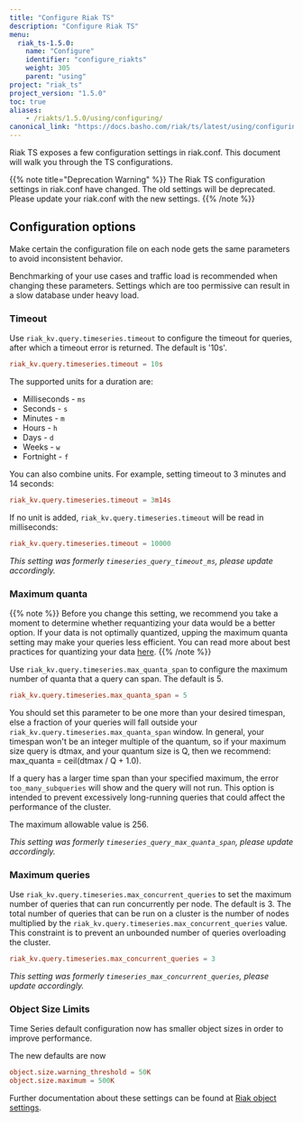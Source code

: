 ```yaml
---
title: "Configure Riak TS"
description: "Configure Riak TS"
menu:
  riak_ts-1.5.0:
    name: "Configure"
    identifier: "configure_riakts"
    weight: 305
    parent: "using"
project: "riak_ts"
project_version: "1.5.0"
toc: true
aliases:
    - /riakts/1.5.0/using/configuring/
canonical_link: "https://docs.basho.com/riak/ts/latest/using/configuring"
---
```



[glossary quanta]: ../../learn/glossary/quanta
[Riak object settings]: /riak/kv/2.2.0/configuring/reference/#object-settings


Riak TS exposes a few configuration settings in riak.conf. This document will walk you through the TS configurations. 

{{% note title="Deprecation Warning" %}}
The Riak TS configuration settings in riak.conf have changed. The old settings will be deprecated. Please update your riak.conf with the new settings.
{{% /note %}}


## Configuration options

Make certain the configuration file on each node gets the same parameters to avoid inconsistent behavior.

Benchmarking of your use cases and traffic load is recommended when changing these parameters. Settings which are too permissive can result in a slow database under heavy load.

### Timeout

Use `riak_kv.query.timeseries.timeout` to configure the timeout for queries, after which a timeout error is returned. The default is '10s'.

```riak.conf
riak_kv.query.timeseries.timeout = 10s
```

The supported units for a duration are:

- Milliseconds - `ms`
- Seconds - `s`
- Minutes - `m`
- Hours - `h`
- Days - `d`
- Weeks - `w`
- Fortnight - `f`

You can also combine units. For example, setting timeout to 3 minutes and 14 seconds:

```riak.conf
riak_kv.query.timeseries.timeout = 3m14s
```

If no unit is added, `riak_kv.query.timeseries.timeout` will be read in milliseconds:

```riak.conf
riak_kv.query.timeseries.timeout = 10000
```

*This setting was formerly `timeseries_query_timeout_ms`, please update accordingly.*


### Maximum quanta

{{% note %}}
Before you change this setting, we recommend you take a moment to determine whether requantizing your data would be a better option. If your data is not optimally quantized, upping the maximum quanta setting may make your queries less efficient. You can read more about best practices for quantizing your data [here](/riak/ts/1.5.0/learn-about/bestpractices/#quantum).
{{% /note %}}


Use `riak_kv.query.timeseries.max_quanta_span` to configure the maximum number of quanta that a query can span. The default is 5.

```riak.conf
riak_kv.query.timeseries.max_quanta_span = 5
```

You should set this parameter to be one more than your desired timespan, else a fraction of your queries will fall outside your `riak_kv.query.timeseries.max_quanta_span` window. In general, your timespan won't be an integer multiple of the quantum, so if your maximum size query is dtmax, and your quantum size is Q, then we recommend: 
max_quanta = ceil(dtmax / Q + 1.0). 

If a query has a larger time span than your specified maximum, the error `too_many_subqueries` will show and the query will not run. This option is intended to prevent excessively long-running queries that could affect the performance of the cluster.

The maximum allowable value is 256.

*This setting was formerly `timeseries_query_max_quanta_span`, please update accordingly.*


### Maximum queries

Use `riak_kv.query.timeseries.max_concurrent_queries` to set the maximum number of queries that can run concurrently per node. The default is 3. The total number of queries that can be run on a cluster is the number of nodes multiplied by the `riak_kv.query.timeseries.max_concurrent_queries` value. This constraint is to prevent an unbounded number of queries overloading the cluster.

```riak.conf
riak_kv.query.timeseries.max_concurrent_queries = 3
```

*This setting was formerly `timeseries_max_concurrent_queries`, please update accordingly.*

### Object Size Limits

Time Series default configuration now has smaller object sizes in order to improve performance.

The new defaults are now

```riak.conf
object.size.warning_threshold = 50K
object.size.maximum = 500K
```

Further documentation about these settings can be found at [Riak object settings].

